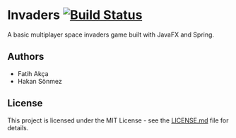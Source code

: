 # Invaders [![Build Status](https://travis-ci.com/akca/invaders.svg?token=BNTWySpsD8qH5qJ1wqVg&branch=master)](https://travis-ci.com/akca/invaders)

A basic multiplayer space invaders game built with JavaFX and Spring.

## Authors

* Fatih Akça
* Hakan Sönmez

## License

This project is licensed under the MIT License - see the [LICENSE.md](LICENSE.md) file for details.